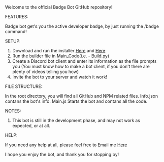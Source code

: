Welcome to the official Badge Bot GitHub repository!

FEATURES:

Badge bot get's you the active developer badge, by just running the /badge command!

SETUP:

1. Download and run the installer [Here](https://nodejs.org/en/download/prebuilt-installer) and [Here](https://www.python.org/downloads/)
2. Run the builder file in Main_Code(i.e. - Build.py)
3. Create a Discord bot client and enter its information as the file prompts you (You must know how to make a bot client, if you don't there are plenty of videos telling you how)
4. Invite the bot to your server and watch it work!

FILE STRUCTURE:

In the root directory, you will find all GitHub and NPM related files.
Info.json contans the bot's info.
Main.js Starts the bot and contans all the code.

NOTES:

1. This bot is still in the development phase, and may not work as expected, or at all.

HELP:

If you need any help at all, please feel free to Email me [Here](mailto:eli.stekren@outlook.com) 

I hope you enjoy the bot, and thank you for stopping by!